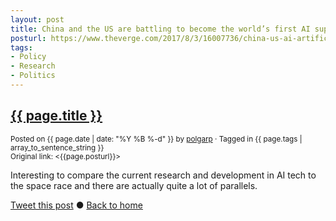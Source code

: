 ```yaml
---
layout: post
title: China and the US are battling to become the world’s first AI superpower
posturl: https://www.theverge.com/2017/8/3/16007736/china-us-ai-artificial-intelligence
tags:
- Policy
- Research
- Politics
---
```


## [{{ page.title }}]({{page.posturl}})
<small>Posted on {{ page.date | date: "%Y %B %-d" }} by <a href="https://twitter.com/polgarp">polgarp</a> &middot; Tagged in {{ page.tags | array_to_sentence_string }}</small>  
<small>Original link: <{{page.posturl}}></small>

Interesting to compare the current research and development in AI tech to the space race and there are actually quite a lot of parallels.

<!--more-->
<a href="http://twitter.com/share?text={{page.title}}&url={{site.site_baseurl}}{{page.url}}&via=polgarp" target="_blank">Tweet this post</a> &#x25cf; <a href="{{ site.baseurl }}">Back to home</a>
